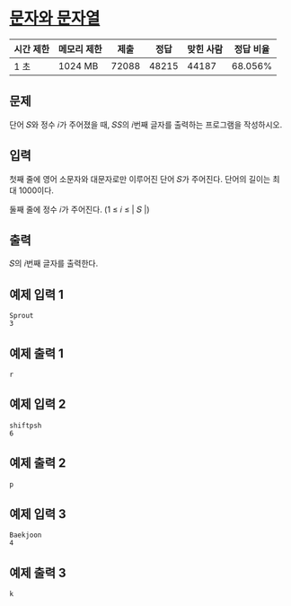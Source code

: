 # [문자와 문자열](https://www.acmicpc.net/problem/27866)

| 시간 제한 | 메모리 제한 | 제출 | 정답 | 맞힌 사람 | 정답 비율 |
| --- | --- | --- | --- | --- | --- |
| 1 초 | 1024 MB | 72088 | 48215 | 44187 | 68.056% |

## 문제

단어 𝑆와 정수 𝑖가 주어졌을 때, 𝑆$S$의 𝑖번째 글자를 출력하는 프로그램을 작성하시오.

## 입력

첫째 줄에 영어 소문자와 대문자로만 이루어진 단어 𝑆가 주어진다. 단어의 길이는 최대 1000이다.

둘째 줄에 정수 𝑖가 주어진다. (1 ≤ 𝑖 ≤ | 𝑆 |)

## 출력

𝑆의 𝑖번째 글자를 출력한다.

## 예제 입력 1

```
Sprout
3

```

## 예제 출력 1

```
r

```

## 예제 입력 2

```
shiftpsh
6

```

## 예제 출력 2

```
p

```

## 예제 입력 3

```
Baekjoon
4

```

## 예제 출력 3

```
k
```
